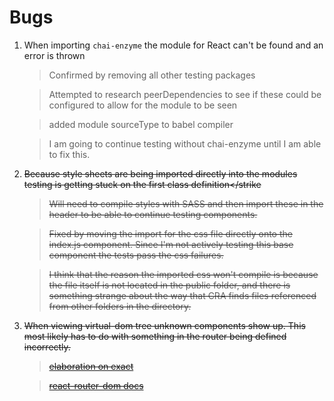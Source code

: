 # Bugs

1. When importing `chai-enzyme` the module for React can't be found and an error is thrown

   >Confirmed by removing all other testing packages

   >Attempted to research peerDependencies to see if these could be configured to allow for the module to be seen

   >added module sourceType to babel compiler

   >I am going to continue testing without chai-enzyme until I am able to fix this.

2. <strike>Because style sheets are being imported directly into the modules testing is getting stuck on the first class definition</strike

   >Will need to compile styles with SASS and then import these in the header to be able to continue testing components.

   >Fixed by moving the import for the css file directly onto the index.js component. Since I'm not actively testing this base component the tests pass the css failures.

   >I think that the reason the imported css won't compile is because the file itself is not located in the public folder, and there is something strange about the way that CRA finds files referenced from other folders in the directory. 

3. When viewing virtual-dom tree unknown components show up. This most likely has to do with something in the router being defined incorrectly.

   >[elaboration on exact](https://www.techiediaries.com/react-router-dom-v4/)

   >[react-router-dom docs](https://github.com/ReactTraining/react-router/blob/master/packages/react-router-dom/docs/guides/basic-components.md)
